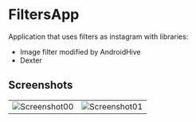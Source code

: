 # FiltersApp
Application that uses filters as instagram with libraries: 

- Image filter modified by AndroidHive
- Dexter

## Screenshots
|   |   |
|---|---|
|![Screenshot00](https://github.com/IramML/PhotoFiltersApp/blob/master/screenshots/Screenshot00.png)|![Screenshot01](https://github.com/IramML/PhotoFiltersApp/blob/master/screenshots/Screenshot01.png)|
